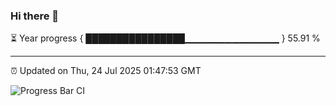 ### Hi there 👋

⏳ Year progress { ████████████████▁▁▁▁▁▁▁▁▁▁▁▁▁▁ } 55.91 %

---

⏰ Updated on Thu, 24 Jul 2025 01:47:53 GMT

![Progress Bar CI](https://github.com/liununu/liununu/workflows/Progress%20Bar%20CI/badge.svg)
